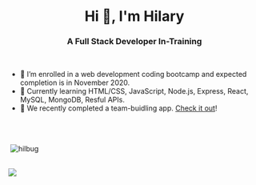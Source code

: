 <h1 align="center">Hi 👋, I'm Hilary</h1>
<h3 align="center">A Full Stack Developer In-Training</h3>

<br/>

- 🌱 I’m enrolled in a web development coding bootcamp and expected completion is in November 2020. 
- 🌱 Currently learning HTML/CSS, JavaScript, Node.js, Express, React, MySQL, MongoDB, Resful APIs.
- 🌱 We recently completed a team-buidling app. [Check it out](https://the-team-builder.herokuapp.com/)!
</br>
</br>
<p>&nbsp;<img align="center" src="https://github-readme-stats.vercel.app/api?username=hilbug&show_icons=true&count_private=true&theme=dark" alt="hilbug" /></p>
</br>
<img src="https://github-profile-trophy.vercel.app/?username=hilbug&theme=dracula&column=3&margin-w=15&margin-h=15 (https://github.com/ryo-ma/github-profile-trophy)">
